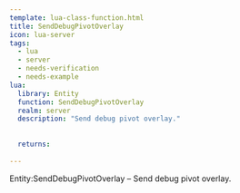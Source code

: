 ```yaml
---
template: lua-class-function.html
title: SendDebugPivotOverlay
icon: lua-server
tags:
  - lua
  - server
  - needs-verification
  - needs-example
lua:
  library: Entity
  function: SendDebugPivotOverlay
  realm: server
  description: "Send debug pivot overlay."
  
  
  returns:
    
---
```


<div class="lua__search__keywords">
Entity:SendDebugPivotOverlay &#x2013; Send debug pivot overlay.
</div>
